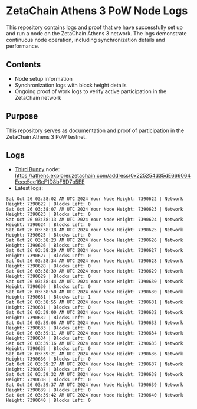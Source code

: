 # ZetaChain Athens 3 PoW Node Logs
This repository contains logs and proof that we have successfully set up and run a node on the ZetaChain Athens 3 network. The logs demonstrate continuous node operation, including synchronization details and performance.

## Contents
- Node setup information
- Synchronization logs with block height details
- Ongoing proof of work logs to verify active participation in the ZetaChain network

## Purpose
This repository serves as documentation and proof of participation in the ZetaChain Athens 3 PoW testnet.

## Logs

- [Third Bunny](https://thirdbunny.xyz/) node: https://athens.explorer.zetachain.com/address/0x225254d35dE666064Eccc5ce16eF1D8bF8D7b5EE
- Latest logs:
```
Sat Oct 26 03:38:02 AM UTC 2024 Your Node Height: 7390622 | Network Height: 7390622 | Blocks Left: 0
Sat Oct 26 03:38:07 AM UTC 2024 Your Node Height: 7390623 | Network Height: 7390623 | Blocks Left: 0
Sat Oct 26 03:38:13 AM UTC 2024 Your Node Height: 7390624 | Network Height: 7390624 | Blocks Left: 0
Sat Oct 26 03:38:18 AM UTC 2024 Your Node Height: 7390625 | Network Height: 7390625 | Blocks Left: 0
Sat Oct 26 03:38:23 AM UTC 2024 Your Node Height: 7390626 | Network Height: 7390626 | Blocks Left: 0
Sat Oct 26 03:38:29 AM UTC 2024 Your Node Height: 7390627 | Network Height: 7390627 | Blocks Left: 0
Sat Oct 26 03:38:34 AM UTC 2024 Your Node Height: 7390628 | Network Height: 7390628 | Blocks Left: 0
Sat Oct 26 03:38:39 AM UTC 2024 Your Node Height: 7390629 | Network Height: 7390629 | Blocks Left: 0
Sat Oct 26 03:38:44 AM UTC 2024 Your Node Height: 7390630 | Network Height: 7390630 | Blocks Left: 0
Sat Oct 26 03:38:50 AM UTC 2024 Your Node Height: 7390630 | Network Height: 7390631 | Blocks Left: 1
Sat Oct 26 03:38:55 AM UTC 2024 Your Node Height: 7390631 | Network Height: 7390631 | Blocks Left: 0
Sat Oct 26 03:39:00 AM UTC 2024 Your Node Height: 7390632 | Network Height: 7390632 | Blocks Left: 0
Sat Oct 26 03:39:06 AM UTC 2024 Your Node Height: 7390633 | Network Height: 7390633 | Blocks Left: 0
Sat Oct 26 03:39:11 AM UTC 2024 Your Node Height: 7390634 | Network Height: 7390634 | Blocks Left: 0
Sat Oct 26 03:39:16 AM UTC 2024 Your Node Height: 7390635 | Network Height: 7390635 | Blocks Left: 0
Sat Oct 26 03:39:21 AM UTC 2024 Your Node Height: 7390636 | Network Height: 7390636 | Blocks Left: 0
Sat Oct 26 03:39:27 AM UTC 2024 Your Node Height: 7390637 | Network Height: 7390637 | Blocks Left: 0
Sat Oct 26 03:39:32 AM UTC 2024 Your Node Height: 7390638 | Network Height: 7390638 | Blocks Left: 0
Sat Oct 26 03:39:37 AM UTC 2024 Your Node Height: 7390639 | Network Height: 7390639 | Blocks Left: 0
Sat Oct 26 03:39:42 AM UTC 2024 Your Node Height: 7390640 | Network Height: 7390640 | Blocks Left: 0
```
